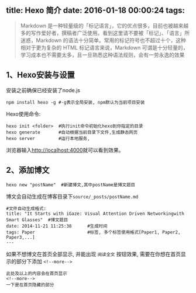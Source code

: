 title: Hexo 简介
date: 2016-01-18 00:00:24
tags:
---

> Markdown 是一种轻量级的「标记语言」，它的优点很多，目前也被越来越多的写作爱好者，撰稿者广泛使用。看到这里请不要被「标记」、「语言」所迷惑，Markdown 的语法十分简单。常用的标记符号也不超过十个，这种相对于更为复杂的 HTML 标记语言来说，Markdown 可谓是十分轻量的，学习成本也不需要太多，且一旦熟悉这种语法规则，会有一劳永逸的效果

<!-- more -->

## 1、Hexo安装与设置

安装之前确保已经安装了node.js

```
npm install hexo -g #-g表示全局安装, npm默认为当前项目安装
```

Hexo使用命令:

```
hexo init <folder>  #执行init命令初始化hexo到你指定的目录    
hexo generate       #自动根据当前目录下文件,生成静态网页
hexo server         #运行本地服务,
```

浏览器输入[http://localhost:4000](http://localhost:4000)就可以看到效果。

## 2、添加博文

```
hexo new "postName"  #新建博文,其中postName是博文题目
```

博文会自动生成在博客目录下`source/_posts/postName.md`

```
#文件自动生成格式:
title: "It Starts with iGaze: Visual Attention Driven Networkingwith Smart Glasses"  #博文题目
date: 2014-11-21 11:25:38      #生成时间
tags: Paper                    #标签, 多个标签使用格式[Paper1, Paper2, Paper3,...]
---
```

如果不想博文在首页全部显示, 并能出现 `阅读全文` 按钮效果, 需要在你想在首页显示的部分下添加 `<!--more-->`

```
此处及以上的内容会在首页显示
<!--more-->
一下是在首页隐藏的部分
```